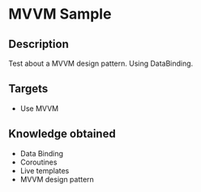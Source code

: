 # MVVM Sample
## Description
Test about a MVVM design pattern.
Using DataBinding.

## Targets
* Use MVVM

## Knowledge obtained
* Data Binding
* Coroutines
* Live templates
* MVVM design pattern